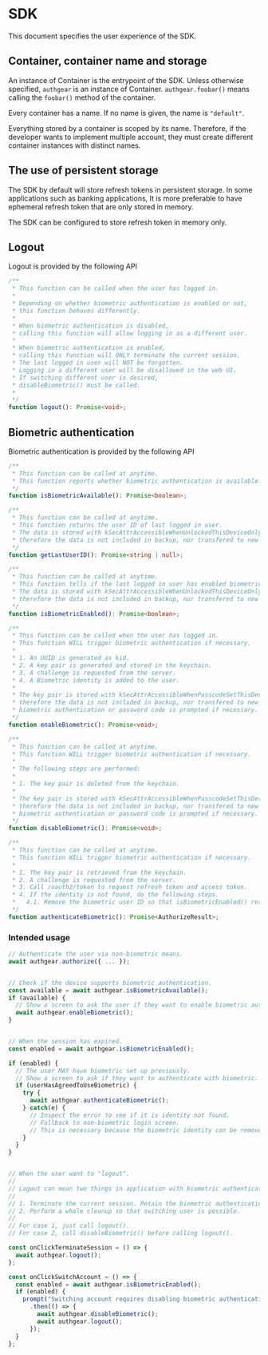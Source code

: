 # SDK

This document specifies the user experience of the SDK.

## Container, container name and storage

An instance of Container is the entrypoint of the SDK.
Unless otherwise specified, `authgear` is an instance of Container.
`authgear.foobar()` means calling the `foobar()` method of the container.

Every container has a name.
If no name is given, the name is `"default"`.

Everything stored by a container is scoped by its name.
Therefore, if the developer wants to implement multiple account,
they must create different container instances with distinct names.

## The use of persistent storage

The SDK by default will store refresh tokens in persistent storage.
In some applications such as banking applications,
It is more preferable to have ephemeral refresh token that are only stored in memory.

The SDK can be configured to store refresh token in memory only.

## Logout

Logout is provided by the following API

```typescript
/**
 * This function can be called when the user has logged in.
 *
 * Depending on whether biometric authentication is enabled or not,
 * this function behaves differently.
 *
 * When biometric authentication is disabled,
 * calling this function will allow logging in as a different user.
 *
 * When biometric authentication is enabled,
 * calling this function will ONLY terminate the current session.
 * The last logged in user will NOT be forgotten.
 * Logging in a different user will be disallowed in the web UI.
 * If switching different user is desired,
 * disableBiometric() must be called.
 *
 */
function logout(): Promise<void>;
```

## Biometric authentication

Biometric authentication is provided by the following API

```typescript
/**
 * This function can be called at anytime.
 * This function reports whether biometric authentication is available.
 */
function isBiometricAvailable(): Promise<boolean>;

/**
 * This function can be called at anytime.
 * This function returns the user ID of last logged in user.
 * The data is stored with kSecAttrAccessibleWhenUnlockedThisDeviceOnly,
 * therefore the data is not included in backup, nor transfered to new device.
 */
function getLastUserID(): Promise<string | null>;

/**
 * This function can be called at anytime.
 * This function tells if the last logged in user has enabled biometric authentication.
 * The data is stored with kSecAttrAccessibleWhenUnlockedThisDeviceOnly,
 * therefore the data is not included in backup, nor transfered to new device.
 */
function isBiometricEnabled(): Promise<boolean>;

/**
 * This function can be called when the user has logged in.
 * This function WILL trigger biometric authentication if necessary.
 *
 * 1. An UUID is generated as kid.
 * 2. A key pair is generated and stored in the keychain.
 * 3. A challenge is requested from the server.
 * 4. A Biometric identity is added to the user.
 *
 * The key pair is stored with kSecAttrAccessibleWhenPasscodeSetThisDeviceOnly and kSecAccessControlBiometryAny,
 * therefore the data is not included in backup, nor transfered to new device,
 * biometric authentication or password code is prompted if necessary.
 */
function enableBiometric(): Promise<void>;

/**
 * This function can be called at anytime.
 * This function WILL trigger biometric authentication if necessary.
 *
 * The following steps are performed:
 *
 * 1. The key pair is deleted from the keychain.
 *
 * The key pair is stored with kSecAttrAccessibleWhenPasscodeSetThisDeviceOnly and kSecAccessControlBiometryAny,
 * therefore the data is not included in backup, nor transfered to new device,
 * biometric authentication or password code is prompted if necessary.
 */
function disableBiometric(): Promise<void>;

/**
 * This function can be called at anytime.
 * This function WILL trigger biometric authentication if necessary.
 *
 * 1. The key pair is retrieved from the keychain.
 * 2. A challenge is requested from the server.
 * 3. Call /oauth2/token to request refresh token and access token.
 * 4. If the identity is not found, do the following steps.
 *   4.1. Remove the biometric user ID so that isBiometricEnabled() returns false.
 */
function authenticateBiometric(): Promise<AuthorizeResult>;
```

### Intended usage

```typescript
// Authenticate the user via non-biometric means.
await authgear.authorize({ ... });


// Check if the device supports biometric authentication.
const available = await authgear.isBiometricAvailable();
if (available) {
  // Show a screen to ask the user if they want to enable biometric authentication.
  await authgear.enableBiometric();
}


// When the session has expired.
const enabled = await authgear.isBiometricEnabled();

if (enabled) {
  // The user MAY have biometric set up previously.
  // Show a screen to ask if they want to authenticate with biometric.
  if (userHasAgreedToUseBiometric) {
    try {
      await authgear.authenticateBiometric();
    } catch(e) {
      // Inspect the error to see if it is identity not found.
      // Fallback to non-biometric login screen.
      // This is necessary because the biometric identity can be removed from the settings page.
    }
  }
}


// When the user want to "logout".
//
// Logout can mean two things in application with biometric authentication.
//
// 1. Terminate the current session. Retain the biometric authentication. Signing in the same user is allowed.
// 2. Perform a whole cleanup so that switching user is possible.
//
// For case 1, just call logout().
// For case 2, call disableBiometric() before calling logout().

const onClickTerminateSession = () => {
  await authgear.logout();
};

const onClickSwitchAccount = () => {
  const enabled = await authgear.isBiometricEnabled();
  if (enabled) {
    prompt("Switching account requires disabling biometric authentication first. You have to setup again later. Continue?")
      .then(() => {
        await authgear.disableBiometric();
        await authgear.logout();
      });
  }
};
```

